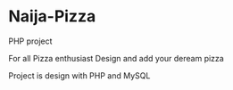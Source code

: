 # Naija-Pizza
PHP project

For all Pizza enthusiast 
Design and add your deream pizza

Project is design with PHP and MySQL
